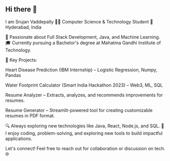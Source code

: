## Hi there 👋
I am Srujan Vaddepally
👨‍💻 Computer Science & Technology Student
📍 Hyderabad, India

🚀 Passionate about Full Stack Development, Java, and Machine Learning.
🎓 Currently pursuing a Bachelor's degree at Mahatma Gandhi Institute of Technology.

🔧 Key Projects:

Heart Disease Prediction (IBM Internship) – Logistic Regression, Numpy, Pandas

Water Footprint Calculator (Smart India Hackathon 2023) – Web3, ML, SQL

Resume Analyzer – Extracts, analyzes, and recommends improvements for resumes.

Resume Generator – Streamlit-powered tool for creating customizable resumes in PDF format.

🔍 Always exploring new technologies like Java, React, Node.js, and SQL.
📝 I enjoy coding, problem-solving, and exploring new tools to build impactful applications.

Let's connect! Feel free to reach out for collaboration or discussion on tech. 🌐

<!--
**srujan5565/srujan5565** is a ✨ _special_ ✨ repository because its `README.md` (this file) appears on your GitHub profile.

Here are some ideas to get you started:

- 🔭 I’m currently working on ...
- 🌱 I’m currently learning ...
- 👯 I’m looking to collaborate on ...
- 🤔 I’m looking for help with ...
- 💬 Ask me about ...
- 📫 How to reach me: ...
- 😄 Pronouns: ...
- ⚡ Fun fact: ...
-->
